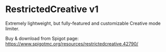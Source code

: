 # RestrictedCreative v1
Extremely lightweight, but fully-featured and customizable Creative mode limiter.

Buy & download from Spigot page: https://www.spigotmc.org/resources/restrictedcreative.42790/
